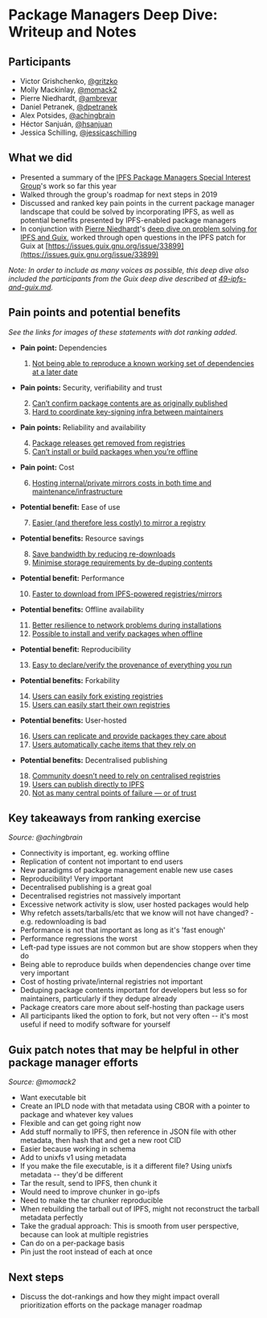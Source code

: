 # Package Managers Deep Dive: Writeup and Notes

## Participants
- Victor Grishchenko, [@gritzko](https://github.com/gritzko)
- Molly Mackinlay, [@momack2](https://github.com/momack2)
- Pierre Niedhardt, [@ambrevar](https://github.com/ambrevar)
- Daniel Petranek, [@dpetranek](https://github.com/dpetranek)
- Alex Potsides, [@achingbrain](https://github.com/achingbrain)
- Héctor Sanjuán, [@hsanjuan](https://github.com/hsanjuan)
- Jessica Schilling, [@jessicaschilling](https://github.com/jessicaschilling)

## What we did
- Presented a summary of the [IPFS Package Managers Special Interest Group](https://github.com/ipfs/package-managers)'s work so far this year
- Walked through the group's roadmap for next steps in 2019
- Discussed and ranked key pain points in the current package manager landscape that could be solved by incorporating IPFS, as well as potential benefits presented by IPFS-enabled package managers
- In conjunction with [Pierre Niedhardt](https://github.com/ambrevar)'s [deep dive on problem solving for IPFS and Guix](https://github.com/ipfs/camp/blob/master/DEEP_DIVES/49-ipfs-and-guix.md), worked through open questions in the IPFS patch for Guix at [https://issues.guix.gnu.org/issue/33899](https://issues.guix.gnu.org/issue/33899)

*Note: In order to include as many voices as possible, this deep dive also included the participants from the Guix deep dive described at [49-ipfs-and-guix.md](https://github.com/ipfs/camp/blob/master/DEEP_DIVES/49-ipfs-and-guix.md).*

## Pain points and potential benefits
*See the links for images of these statements with dot ranking added.*

- **Pain point:** Dependencies

  1. [Not being able to reproduce a known working set of dependencies at a later date](dependencies-laterdate.jpg)
  
- **Pain points:** Security, verifiability and trust 

  2. [Can’t confirm package contents are as originally published](security-aspublishedbyauthor.jpg)
  3. [Hard to coordinate key-signing infra between maintainers](security-keysigning.jpg)
  
- **Pain points:** Reliability and availability

  4. [Package releases get removed from registries](reliability-packagesremoved.jpg)
  5. [Can’t install or build packages when you’re offline](reliability-offlineavailability.jpg)
  
- **Pain point:** Cost

  6. [Hosting internal/private mirrors costs in both time and maintenance/infrastructure](cost-mirroring.jpg) 

- **Potential benefit:** Ease of use

  7. [Easier (and therefore less costly) to mirror a registry](easeofuse-mirroring.jpg)
  
- **Potential benefits:** Resource savings 

  8. [Save bandwidth by reducing re-downloads](resourcesavings-reduceredownloads.jpg)
  9. [Minimise storage requirements by de-duping contents](resourcesavings-dedupe.jpg)
  
- **Potential benefit:** Performance

  10. [Faster to download from IPFS-powered registries/mirrors](performance-speed.jpg)
  
- **Potential benefits:** Offline availability

  11. [Better resilience to network problems during installations](offlineavailability-networkproblems.jpg)
  12. [Possible to install and verify packages when offline](offlineavailability-install.jpg)
  
- **Potential benefit:** Reproducibility

  13. [Easy to declare/verify the provenance of everything you run](reproducibility-provenance.jpg)
  
- **Potential benefits:** Forkability

  14. [Users can easily fork existing registries](forkability-forkregistries.jpg)
  15. [Users can easily start their own registries](forkability-startregistries.jpg)
  
- **Potential benefits:** User-hosted

  16. [Users can replicate and provide packages they care about](userhosted-favoritepackages.jpg)
  17. [Users automatically cache items that they rely on](userhosted-caching.jpg)
  
- **Potential benefits:** Decentralised publishing

  18. [Community doesn’t need to rely on centralised registries](decentralizedpub-fewercentralregistries.jpg)
  19. [Users can publish directly to IPFS](decentralizedpub-publishtoipfs.jpg)
  20. [Not as many central points of failure — or of trust](decentralizedpub-fewercentralpoints.jpg)


## Key takeaways from ranking exercise
*Source: @achingbrain*

- Connectivity is important, eg. working offline
- Replication of content not important to end users
- New paradigms of package management enable new use cases
- Reproducibility! Very important
- Decentralised publishing is a great goal
- Decentralised registries not massively important
- Excessive network activity is slow, user hosted packages would help
- Why refetch assets/tarballs/etc that we know will not have changed? - e.g. redownloading is bad
- Performance is not that important as long as it's 'fast enough'
- Performance regressions the worst
- Left-pad type issues are not common but are show stoppers when they do
- Being able to reproduce builds when dependencies change over time very important
- Cost of hosting private/internal registries not important
- Deduping package contents important for developers but less so for maintainers, particularly if they dedupe already
- Package creators care more about self-hosting than package users
- All participants liked the option to fork, but not very often -- it's most useful if need to modify software for yourself

## Guix patch notes that may be helpful in other package manager efforts
*Source: @momack2*

- Want executable bit
- Create an IPLD node with that metadata using CBOR with a pointer to package and whatever key values 
- Flexible and can get going right now 
- Add stuff normally to IPFS, then reference in JSON file with other metadata, then hash that and get a new root CID
- Easier because working in schema
- Add to unixfs v1 using metadata 
- If you make the file executable, is it a different file? Using unixfs metadata -- they'd be different
- Tar the result, send to IPFS, then chunk it
- Would need to improve chunker in go-ipfs
- Need to make the tar chunker reproducible
- When rebuilding the tarball out of IPFS, might not reconstruct the tarball metadata perfectly
- Take the gradual approach: This is smooth from user perspective, because can look at multiple registries
- Can do on a per-package basis
- Pin just the root instead of each at once

## Next steps
- Discuss the dot-rankings and how they might impact overall prioritization efforts on the package manager roadmap
